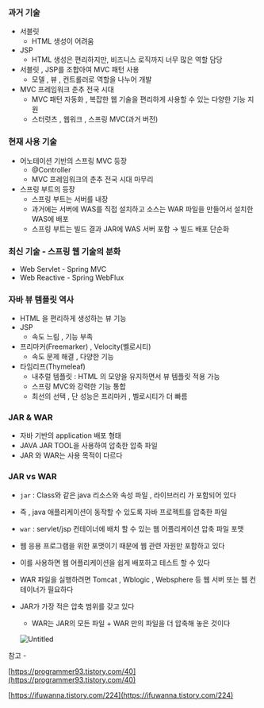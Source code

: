 ### 과거 기술

- 서블릿
    - HTML 생성이 어려움
- JSP
    - HTML 생성은 편리하지만, 비즈니스 로직까지 너무 많은 역할 담당
- 서블릿 , JSP를 조합아여 MVC 패턴 사용
    - 모델 , 뷰 , 컨트롤러로 역할을 나누어 개발
- MVC 프레임워크 춘추 전국 시대
    - MVC 패턴 자동화 , 복잡한 웹 기술을 편리하게 사용할 수 있는 다양한 기능 지원
    - 스터럿츠 , 웹워크 , 스프링 MVC(과거 버전)
    

### 현재 사용 기술

- 어노테이션 기반의 스프링 MVC 등장
    - @Controller
    - MVC 프레임워크의 춘추 전국 시대 마무리
- 스프링 부트의 등장
    - 스프링 부트는 서버를 내장
    - 과거에는 서버에 WAS를 직접 설치하고 소스는 WAR 파일을 만들어서 설치한 WAS에 배포
    - 스프링 부트는 빌드 결과 JAR에 WAS 서버 포함 → 빌드 배포 단순화
    

### 최신 기술 - 스프링 웹 기술의 분화

- Web Servlet - Spring MVC
- Web Reactive - Spring WebFlux

### 자바 뷰 템플릿 역사

- HTML 을 편리하게 생성하는 뷰 기능
- JSP
    - 속도 느림 , 기능 부족
- 프리마커(Freemarker) , Velocity(벨로시티)
    - 속도 문제 해결 , 다양한 기능
- 타임리프(Thymeleaf)
    - 내추럴 템플릿 : HTML 의 모양을 유지하면서 뷰 템플릿 적용 가능
    - 스프링 MVC와 강력한 기능 통합
    - 최선의 선택 , 단 성능은 프리마커 , 벨로시티가 더 빠름

### JAR & WAR

- 자바 기반의 application 배포 형태
- JAVA JAR TOOL을 사용하여 압축한 압축 파일
- JAR 와 WAR는 사용 목적이 다르다

### JAR vs WAR

- `jar` : Class와 같은 java 리소스와 속성 파일 , 라이브러리 가 포함되어 있다
- 즉 , java 애플리케이션이 동작할 수 있도록 자바 프로젝트를 압축한 파일
- `war` : servlet/jsp 컨테이너에 배치 할 수 있는 웹 어플리케이션 압축 파일 포맷
- 웹 응용 프로그램을 위한 포맷이기 때문에 웹 관련 자원만 포함하고 있다
- 이를 사용하면 웹 어플리케이션을 쉽게 배포하고 테스트 할 수 있다
- WAR 파일을 실행하려면 Tomcat , Wblogic , Websphere 등 웹 서버 또는 웹 컨테이너가 필요하다
- JAR가 가장 적은 압축 범위를 갖고 있다
    - WAR는 JAR의 모든 파일 + WAR 만의 파일을 더 압축해 놓은 것이다
    
      
    
    ![Untitled](https://s3-us-west-2.amazonaws.com/secure.notion-static.com/fc137eac-6006-4f5f-b68e-1794d5e2278a/Untitled.png)
    

참고 - 

[https://programmer93.tistory.com/40](https://programmer93.tistory.com/40)

[https://ifuwanna.tistory.com/224](https://ifuwanna.tistory.com/224)